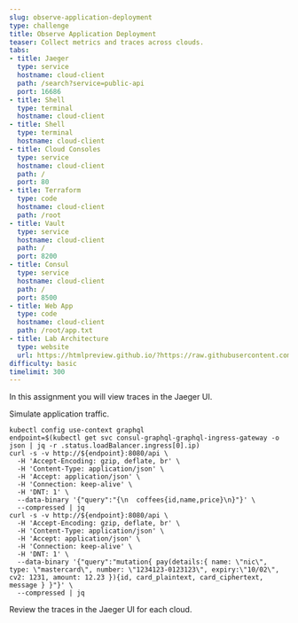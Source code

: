 ```yaml
---
slug: observe-application-deployment
type: challenge
title: Observe Application Deployment
teaser: Collect metrics and traces across clouds.
tabs:
- title: Jaeger
  type: service
  hostname: cloud-client
  path: /search?service=public-api
  port: 16686
- title: Shell
  type: terminal
  hostname: cloud-client
- title: Shell
  type: terminal
  hostname: cloud-client
- title: Cloud Consoles
  type: service
  hostname: cloud-client
  path: /
  port: 80
- title: Terraform
  type: code
  hostname: cloud-client
  path: /root
- title: Vault
  type: service
  hostname: cloud-client
  path: /
  port: 8200
- title: Consul
  type: service
  hostname: cloud-client
  path: /
  port: 8500
- title: Web App
  type: code
  hostname: cloud-client
  path: /root/app.txt
- title: Lab Architecture
  type: website
  url: https://htmlpreview.github.io/?https://raw.githubusercontent.com/hashicorp/field-workshops-consul/blob/master/instruqt-tracks/multi-cloud-service-networking-with-consul/assets/diagrams/diagrams.html
difficulty: basic
timelimit: 300
---
```

In this assignment you will view traces in the Jaeger UI. <br>

Simulate application traffic. <br>

```
kubectl config use-context graphql
endpoint=$(kubectl get svc consul-graphql-graphql-ingress-gateway -o json | jq -r .status.loadBalancer.ingress[0].ip)
curl -s -v http://${endpoint}:8080/api \
  -H 'Accept-Encoding: gzip, deflate, br' \
  -H 'Content-Type: application/json' \
  -H 'Accept: application/json' \
  -H 'Connection: keep-alive' \
  -H 'DNT: 1' \
  --data-binary '{"query":"{\n  coffees{id,name,price}\n}"}' \
  --compressed | jq
curl -s -v http://${endpoint}:8080/api \
  -H 'Accept-Encoding: gzip, deflate, br' \
  -H 'Content-Type: application/json' \
  -H 'Accept: application/json' \
  -H 'Connection: keep-alive' \
  -H 'DNT: 1' \
  --data-binary '{"query":"mutation{ pay(details:{ name: \"nic\", type: \"mastercard\", number: \"1234123-0123123\", expiry:\"10/02\", cv2: 1231, amount: 12.23 }){id, card_plaintext, card_ciphertext, message } }"}' \
  --compressed | jq
```

Review the traces in the Jaeger UI for each cloud.

